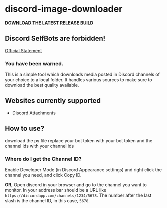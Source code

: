 # discord-image-downloader

[**DOWNLOAD THE LATEST RELEASE BUILD**](https://github.com/proto-proxy/discord_image_downloader/releases/latest)

## Discord SelfBots are forbidden!
[Official Statement](https://support.discordapp.com/hc/en-us/articles/115002192352-Automated-user-accounts-self-bots-)
### You have been warned.

This is a simple tool which downloads media posted in Discord channels of your choice to a local folder. It handles various sources to make sure to download the best quality available.

## Websites currently supported
- Discord Attachments

## How to use?
download the py file replace your bot token with your bot token and the channel ids with your channel ids 

### Where do I get the Channel ID?
Enable Developer Mode (in Discord Appearance settings) and right click the channel you need, and click Copy ID.

**OR,** Open discord in your browser and go to the channel you want to monitor. In your address bar should be a URL like `https://discordapp.com/channels/1234/5678`. The number after the last slash is the channel ID, in this case, `5678`.